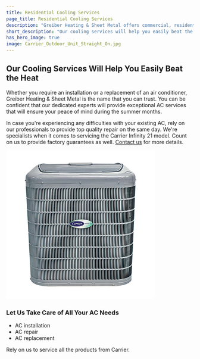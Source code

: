 ```yaml
---
title: Residential Cooling Services
page_title: Residential Cooling Services
description: "Greiber Heating & Sheet Metal offers commercial, residential & industrial HVAC, geothermal heating, cooling & ventilation services in Waunakee, Wisconsin."
short_description: "Our cooling services will help you easily beat the heat."
has_hero_image: true
image: Carrier_Outdoor_Unit_Straight_On.jpg
---
```


<h2 class="no-margin">Our Cooling Services Will Help You Easily Beat the Heat</h2>

<div class="underline"></div>

Whether you require an installation or a replacement of an air conditioner, Greiber Heating & Sheet Metal is the name that you can trust. You can be confident that our dedicated experts will provide exceptional AC services that will ensure your peace of mind during the summer months.

In case you're experiencing any difficulties with your existing AC, rely on our professionals to provide top quality repair on the same day. We're specialists when it comes to servicing the Carrier Infinity 21 model. Count on us to provide factory guarantees as well. <a href="/contact/">Contact us</a> for more details.

![Infinity 21 central air conditioning](infinity-21-central-air-conditioner-24ANB1.png)

### Let Us Take Care of All Your AC Needs

- AC installation
- AC repair
- AC replacement

Rely on us to service all the products from Carrier.

